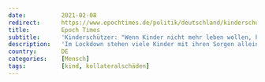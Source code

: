 ```yaml
---
date:          2021-02-08
redirect:      https://www.epochtimes.de/politik/deutschland/kinderschuetzer-wenn-kinder-nicht-mehr-leben-wollen-haben-wir-als-gesellschaft-versagt-a3443221.html
title:         Epoch Times
subtitle:      'Kinderschützer: "Wenn Kinder nicht mehr leben wollen, haben wir als Gesellschaft versagt"'
description:   'Im Lockdown stehen viele Kinder mit ihren Sorgen allein da – und denken über Suizid nach. Carsten Stahl, Gründer vom "Bündnis Kinderschutz", bricht für die junge Generation eine Lanze und fordert, dass Politiker endlich Verantwortung übernehmen.'
country:       DE
categories:    [Mensch]
tags:          [kind, kollateralschäden]
---
```

